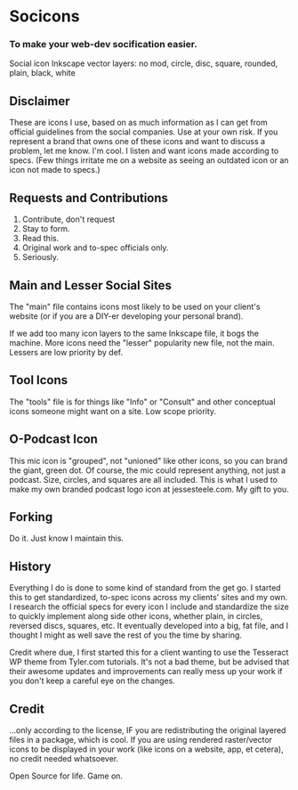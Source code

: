 # Socicons
### To make your web-dev socification easier.
Social icon Inkscape vector layers: no mod, circle, disc, square, rounded, plain, black, white

## Disclaimer
These are icons I use, based on as much information as I can get from official guidelines from the social companies. Use at your own risk. If you represent a brand that owns one of these icons and want to discuss a problem, let me know. I'm cool. I listen and want icons made according to specs. (Few things irritate me on a website as seeing an outdated icon or an icon not made to specs.)

## Requests and Contributions
1. Contribute, don't request
2. Stay to form.
3. Read this.
4. Original work and to-spec officials only.
5. Seriously.

## Main and Lesser Social Sites
The "main" file contains icons most likely to be used on your client's website (or if you are a DIY-er developing your personal brand).

If we add too many icon layers to the same Inkscape file, it bogs the machine. More icons need the "lesser" popularity new file, not the main. Lessers are low priority by def.

## Tool Icons
The "tools" file is for things like "Info" or "Consult" and other conceptual icons someone might want on a site. Low scope priority.

## O-Podcast Icon
This mic icon is "grouped", not "unioned" like other icons, so you can brand the giant, green dot. Of course, the mic could represent anything, not just a podcast. Size, circles, and squares are all included. This is what I used to make my own branded podcast logo icon at jessesteele.com. My gift to you.

## Forking
Do it. Just know I maintain this.

## History
Everything I do is done to some kind of standard from the get go. I started this to get standardized, to-spec icons across my clients' sites and my own. I research the official specs for every icon I include and standardize the size to quickly implement along side other icons, whether plain, in circles, reversed discs, squares, etc. It eventually developed into a big, fat file, and I thought I might as well save the rest of you the time by sharing.

Credit where due, I first started this for a client wanting to use the Tesseract WP theme from Tyler.com tutorials. It's not a bad theme, but be advised that their awesome updates and improvements can really mess up your work if you don't keep a careful eye on the changes.

## Credit
...only according to the license, IF you are redistributing the original layered files in a package, which is cool. If you are using rendered raster/vector icons to be displayed in your work (like icons on a website, app, et cetera), no credit needed whatsoever.

Open Source for life. Game on.
